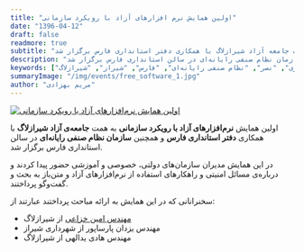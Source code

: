 ```yaml
---
title: "اولین همایش نرم افزارهای آزاد با رویکرد سازمانی"
date: "1396-04-12"
draft: false
readmore: true
subtitle: "این همایش به همت جامعه آزاد شیرازلاگ با همکاری دفتر استانداری فارس برگزار شد."
description: "اولین همایش نرم‌افزارهای آزاد با رویکرد سازمانی به همت جامعه‌ی آزاد شیرازلاگ با همکاری دفتر استانداری فارس و همچنین سازمان نظام صنفی رایانه‌ای در سالن استانداری فارس برگزار شد"
keywords: ["همایش", "رویداد", "نرم‌افزار", "آزاد", "استانداری", "نصر", "نظام صنفی رایانه‌ای", "فارس", "شیراز", "شیرازلاگ"]
summaryImage: "/img/events/free_software_1.jpg"
author: "مریم بهزادی"
---
```


[![اولین همایش نرم‌افزارهای آزاد با رویکرد سازمانی](/img/events/free_software_1.jpg)](/img/events/free_software_1.jpg)

اولین همایش **نرم‌افزارهای آزاد با رویکرد سازمانی** به همت **جامعه‌ی آزاد شیرازلاگ** با همکاری **دفتر استانداری فارس** و همچنین **سازمان نظام صنفی رایانه‌ای** در سالن استانداری فارس برگزار شد.

در این همایش مدیران سازمان‌های دولتی، خصوصی و آموزشی حضور پیدا کردند و درباره‌ی مسائل امنیتی و راهکارهای استفاده از نرم‌افزارهای آزاد و متن‌باز به بحث و گفت‌وگو پرداختند. 

سخنرانانی که در این همایش به ارائه مباحث پرداختند عبارتند از:
- [مهندس امین خزاعی](/members/khozaei/) از شیرازلاگ
- مهندس یزدان پارساپور از شهرداری شیراز
- مهندس هادی یدالهی از شیرازلاگ
